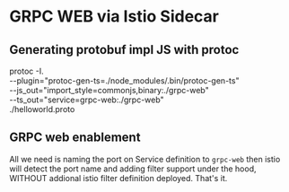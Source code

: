 # GRPC WEB via Istio Sidecar

## Generating protobuf impl JS with protoc 
protoc -I. \
    --plugin="protoc-gen-ts=./node_modules/.bin/protoc-gen-ts" \
    --js_out="import_style=commonjs,binary:./grpc-web" \
    --ts_out="service=grpc-web:./grpc-web" \
    ./helloworld.proto

## GRPC web enablement
All we need is naming the port on Service definition to `grpc-web` then istio will detect the port name and adding filter support under the hood, WITHOUT addional istio filter definition deployed. That's it.